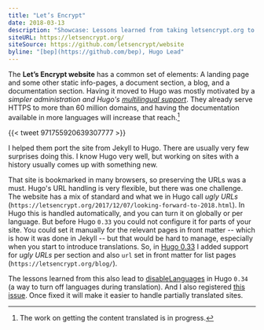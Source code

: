 ```yaml
---
title: "Let’s Encrypt"
date: 2018-03-13
description: "Showcase: Lessons learned from taking letsencrypt.org to Hugo."
siteURL: https://letsencrypt.org/
siteSource: https://github.com/letsencrypt/website
byline: "[bep](https://github.com/bep), Hugo Lead"
---
```


The **Let’s Encrypt website** has a common set of elements: A landing page and some other static info-pages, a document section, a blog, and a documentation section. Having it moved to Hugo was mostly motivated by a _simpler administration and Hugo's [multilingual support](/content-management/multilingual/)_. They already serve HTTPS to more than 60 million domains, and having the documentation available in more languages will increase that reach.[^1]

{{< tweet 971755920639307777 >}}

I helped them port the site from Jekyll to Hugo. There are usually very few surprises doing this. I know Hugo very well, but working on sites with a history usually comes up with something new.

That site is bookmarked in many browsers, so preserving the URLs was a must. Hugo's URL handling is very flexible, but there was one challenge. The website has a mix of standard and what we in Hugo call _ugly URLs_ (`https://letsencrypt.org/2017/12/07/looking-forward-to-2018.html`). In Hugo this is handled automatically, and you can turn it on globally or per language. But before Hugo `0.33` you could not configure it for parts of your site. You could set it manually for the relevant pages in front matter -- which is how it was done in Jekyll -- but that would be hard to manage, especially when you start to introduce translations. So, in [Hugo 0.33](https://gohugo.io/news/0.33-relnotes/) I added support for _ugly URLs_ per section and also `url` set in front matter for list pages (`https://letsencrypt.org/blog/`).

The lessons learned from this also lead to [disableLanguages](/content-management/multilingual/#disable-a-language) in Hugo `0.34` (a way to turn off languages during translation). And I also registered [this issue](https://github.com/gohugoio/hugo/issues/4463). Once fixed it will make it easier to handle partially translated sites.


[^1]: The work on getting the content translated is in progress.
